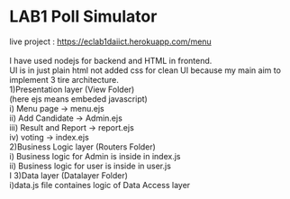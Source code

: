 # LAB1 Poll Simulator <br />
live project : https://eclab1daiict.herokuapp.com/menu <br />
<br />
I have used nodejs for backend and HTML in frontend.<br />
UI is in just plain html not added css for clean UI because my main aim to implement 3 tire architecture.<br />
1)Presentation layer (View Folder)<br />
     (here ejs means embeded javascript)<br />
      i)   Menu page -> menu.ejs<br />
      ii)  Add Candidate -> Admin.ejs<br />
      iii) Result and Report -> report.ejs <br /> 
      iv)  voting -> index.ejs <br />
2)Business Logic layer (Routers Folder)<br />
     i) Business logic for Admin is inside in index.js<br />
     ii) Business logic for user is inside in user.js <br />  I
3)Data layer (Datalayer Folder)<br />
     i)data.js file containes logic of Data Access layer<br />



